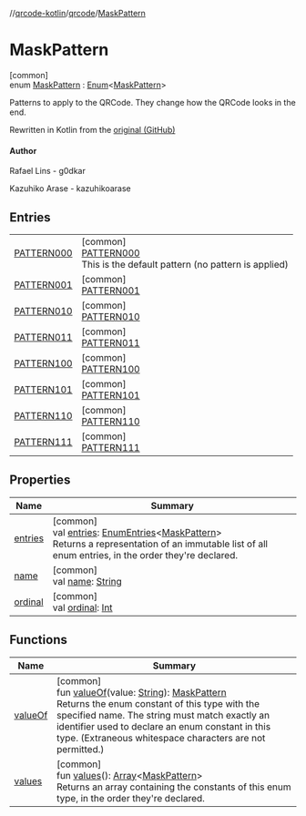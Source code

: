 //[qrcode-kotlin](../../../index.md)/[qrcode](../index.md)/[MaskPattern](index.md)

# MaskPattern

[common]\
enum [MaskPattern](index.md) : [Enum](https://kotlinlang.org/api/latest/jvm/stdlib/kotlin/-enum/index.html)&lt;[MaskPattern](index.md)&gt; 

Patterns to apply to the QRCode. They change how the QRCode looks in the end.

Rewritten in Kotlin from the [original (GitHub)](https://github.com/kazuhikoarase/qrcode-generator/blob/master/java/src/main/java/com/d_project/qrcode/MaskPattern.java)

#### Author

Rafael Lins - g0dkar

Kazuhiko Arase - kazuhikoarase

## Entries

| | |
|---|---|
| [PATTERN000](-p-a-t-t-e-r-n000/index.md) | [common]<br>[PATTERN000](-p-a-t-t-e-r-n000/index.md)<br>This is the default pattern (no pattern is applied) |
| [PATTERN001](-p-a-t-t-e-r-n001/index.md) | [common]<br>[PATTERN001](-p-a-t-t-e-r-n001/index.md) |
| [PATTERN010](-p-a-t-t-e-r-n010/index.md) | [common]<br>[PATTERN010](-p-a-t-t-e-r-n010/index.md) |
| [PATTERN011](-p-a-t-t-e-r-n011/index.md) | [common]<br>[PATTERN011](-p-a-t-t-e-r-n011/index.md) |
| [PATTERN100](-p-a-t-t-e-r-n100/index.md) | [common]<br>[PATTERN100](-p-a-t-t-e-r-n100/index.md) |
| [PATTERN101](-p-a-t-t-e-r-n101/index.md) | [common]<br>[PATTERN101](-p-a-t-t-e-r-n101/index.md) |
| [PATTERN110](-p-a-t-t-e-r-n110/index.md) | [common]<br>[PATTERN110](-p-a-t-t-e-r-n110/index.md) |
| [PATTERN111](-p-a-t-t-e-r-n111/index.md) | [common]<br>[PATTERN111](-p-a-t-t-e-r-n111/index.md) |

## Properties

| Name | Summary |
|---|---|
| [entries](entries.md) | [common]<br>val [entries](entries.md): [EnumEntries](https://kotlinlang.org/api/latest/jvm/stdlib/kotlin.enums/-enum-entries/index.html)&lt;[MaskPattern](index.md)&gt;<br>Returns a representation of an immutable list of all enum entries, in the order they're declared. |
| [name](../../qrcode.internals/-q-r-code-region/-u-n-k-n-o-w-n/index.md#-372974862%2FProperties%2F345188675) | [common]<br>val [name](../../qrcode.internals/-q-r-code-region/-u-n-k-n-o-w-n/index.md#-372974862%2FProperties%2F345188675): [String](https://kotlinlang.org/api/latest/jvm/stdlib/kotlin/-string/index.html) |
| [ordinal](../../qrcode.internals/-q-r-code-region/-u-n-k-n-o-w-n/index.md#-739389684%2FProperties%2F345188675) | [common]<br>val [ordinal](../../qrcode.internals/-q-r-code-region/-u-n-k-n-o-w-n/index.md#-739389684%2FProperties%2F345188675): [Int](https://kotlinlang.org/api/latest/jvm/stdlib/kotlin/-int/index.html) |

## Functions

| Name | Summary |
|---|---|
| [valueOf](value-of.md) | [common]<br>fun [valueOf](value-of.md)(value: [String](https://kotlinlang.org/api/latest/jvm/stdlib/kotlin/-string/index.html)): [MaskPattern](index.md)<br>Returns the enum constant of this type with the specified name. The string must match exactly an identifier used to declare an enum constant in this type. (Extraneous whitespace characters are not permitted.) |
| [values](values.md) | [common]<br>fun [values](values.md)(): [Array](https://kotlinlang.org/api/latest/jvm/stdlib/kotlin/-array/index.html)&lt;[MaskPattern](index.md)&gt;<br>Returns an array containing the constants of this enum type, in the order they're declared. |
